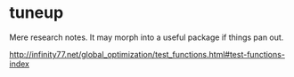 
# tuneup

Mere research notes. It may morph into a useful package if things pan out. 




http://infinity77.net/global_optimization/test_functions.html#test-functions-index




